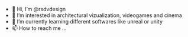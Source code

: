 - 👋 Hi, I’m @rsdvdesign
- 👀 I’m interested in architectural vizualization, videogames and cinema
- 🌱 I’m currently learning different softwares like unreal or unity
- 📫 How to reach me ...

<!---
rsdvdesign/rsdvdesign is a ✨ special ✨ repository because its `README.md` (this file) appears on your GitHub profile.
You can click the Preview link to take a look at your changes.
--->
